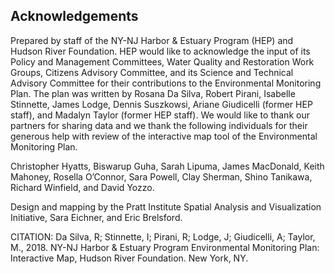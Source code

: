 ## Acknowledgements

Prepared by staff of the NY-NJ Harbor & Estuary Program (HEP) and Hudson River Foundation. HEP would like to acknowledge the input of its Policy and Management Committees, Water Quality and Restoration Work Groups, Citizens Advisory Committee, and its Science and Technical Advisory Committee for their contributions to the Environmental Monitoring Plan. The plan was written by Rosana Da Silva, Robert Pirani, Isabelle Stinnette, James Lodge, Dennis Suszkowsi, Ariane Giudicelli (former HEP staff), and Madalyn Taylor (former HEP staff). We would like to thank our partners for sharing data and we thank the following individuals for their generous help with review of the interactive map tool of the Environmental Monitoring Plan.

Christopher Hyatts, Biswarup Guha, Sarah Lipuma, James MacDonald, Keith Mahoney, Rosella O’Connor, Sara Powell, Clay Sherman, Shino Tanikawa, Richard Winfield, and David Yozzo.

Design and mapping by the Pratt Institute Spatial Analysis and Visualization Initiative, Sara Eichner, and Eric Brelsford.

CITATION: Da Silva, R; Stinnette, I; Pirani, R; Lodge, J; Giudicelli, A; Taylor, M., 2018. NY-NJ Harbor & Estuary Program Environmental Monitoring Plan: Interactive Map, Hudson River Foundation. New York, NY.
